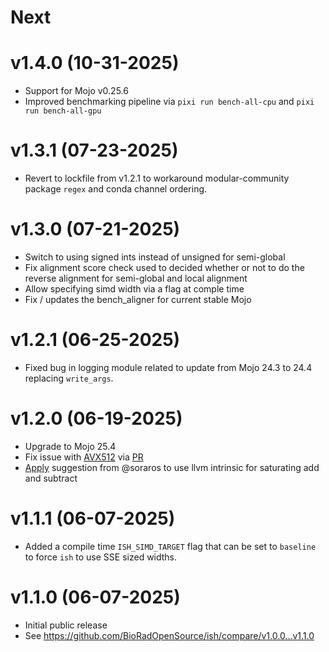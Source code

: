 
# Next

# v1.4.0 (10-31-2025)

- Support for Mojo v0.25.6
- Improved benchmarking pipeline via `pixi run bench-all-cpu` and `pixi run bench-all-gpu`


# v1.3.1 (07-23-2025)

- Revert to lockfile from v1.2.1 to workaround modular-community package `regex` and conda channel ordering.

# v1.3.0 (07-21-2025)

- Switch to using signed ints instead of unsigned for semi-global
- Fix alignment score check used to decided whether or not to do the reverse alignment for semi-global and local alignment
- Allow specifying simd width via a flag at comple time
- Fix / updates the bench_aligner for current stable Mojo

# v1.2.1 (06-25-2025)

- Fixed bug in logging module related to update from Mojo 24.3 to 24.4 replacing `write_args`.

# v1.2.0 (06-19-2025)

- Upgrade to Mojo 25.4
- Fix issue with [AVX512](https://github.com/BioRadOpenSource/ish/issues/50) via [PR](https://github.com/BioRadOpenSource/ish/pull/51) 
- [Apply](https://github.com/BioRadOpenSource/ish/pull/48) suggestion from @soraros to use llvm intrinsic for saturating add and subtract

# v1.1.1 (06-07-2025)

- Added a compile time `ISH_SIMD_TARGET` flag that can be set to `baseline` to
  force `ish` to use SSE sized widths.

# v1.1.0 (06-07-2025)

- Initial public release
- See https://github.com/BioRadOpenSource/ish/compare/v1.0.0...v1.1.0
